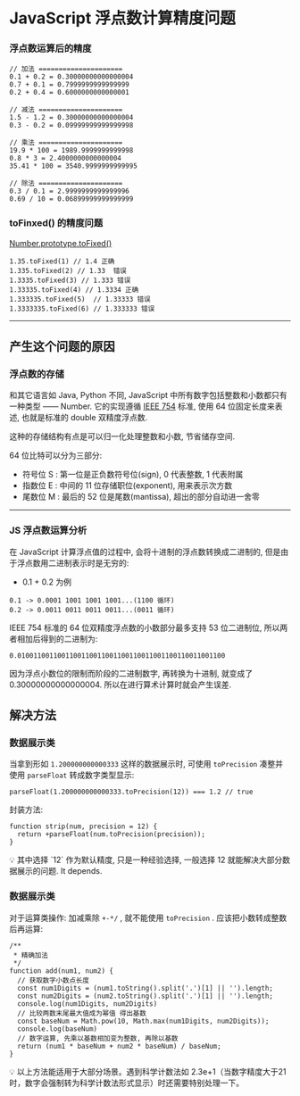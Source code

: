 # JavaScript 浮点数计算精度问题

### 浮点数运算后的精度

```jsxx
// 加法 =====================
0.1 + 0.2 = 0.30000000000000004
0.7 + 0.1 = 0.7999999999999999
0.2 + 0.4 = 0.6000000000000001

// 减法 =====================
1.5 - 1.2 = 0.30000000000000004
0.3 - 0.2 = 0.09999999999999998
 
// 乘法 =====================
19.9 * 100 = 1989.9999999999998
0.8 * 3 = 2.4000000000000004
35.41 * 100 = 3540.9999999999995

// 除法 =====================
0.3 / 0.1 = 2.9999999999999996
0.69 / 10 = 0.06899999999999999

```

### toFinxed() 的精度问题

[Number.prototype.toFixed()](https://developer.mozilla.org/zh-CN/docs/Web/JavaScript/Reference/Global_Objects/Number/toFixed)

```jsxx
1.35.toFixed(1) // 1.4 正确
1.335.toFixed(2) // 1.33  错误
1.3335.toFixed(3) // 1.333 错误
1.33335.toFixed(4) // 1.3334 正确
1.333335.toFixed(5)  // 1.33333 错误
1.3333335.toFixed(6) // 1.333333 错误
```

---

## 产生这个问题的原因

### 浮点数的存储

和其它语言如 Java, Python 不同, JavaScript 中所有数字包括整数和小数都只有一种类型 —— Number. 它的实现遵循 [IEEE 754](https://zh.wikipedia.org/wiki/IEEE_754) 标准, 使用 64 位固定长度来表述, 也就是标准的 double 双精度浮点数.

这种的存储结构有点是可以归一化处理整数和小数, 节省储存空间.

64 位比特可以分为三部分:

- 符号位 S : 第一位是正负数符号位(sign), 0 代表整数, 1 代表附属
- 指数位 E : 中间的 11 位存储职位(exponent), 用来表示次方数
- 尾数位 M : 最后的 52 位是尾数(mantissa), 超出的部分自动进一舍零

---

### JS 浮点数运算分析

在 JavaScript 计算浮点值的过程中, 会将十进制的浮点数转换成二进制的, 但是由于浮点数用二进制表示时是无穷的:

- 0.1 + 0.2 为例

```jsxx
0.1 -> 0.0001 1001 1001 1001...(1100 循环)
0.2 -> 0.0011 0011 0011 0011...(0011 循环)
```

IEEE 754 标准的 64 位双精度浮点数的小数部分最多支持 53 位二进制位, 所以两者相加后得到的二进制为:

```jsxx
0.0100110011001100110011001100110011001100110011001100
```

因为浮点小数位的限制而阶段的二进制数字, 再转换为十进制, 就变成了 0.30000000000000004. 所以在进行算术计算时就会产生误差.

## 解决方法

### 数据展示类

当拿到形如 `1.200000000000333` 这样的数据展示时, 可使用 `toPrecision` 凑整并使用 `parseFloat` 转成数字类型显示:

```jsxx
parseFloat(1.200000000000333.toPrecision(12)) === 1.2 // true
```

封装方法:

```jsxx
function strip(num, precision = 12) {
  return +parseFloat(num.toPrecision(precision));
}
```

<aside>
💡 其中选择 `12`  作为默认精度, 只是一种经验选择, 一般选择 12 就能解决大部分数据展示的问题. It depends.

</aside>

### 数据展示类

对于运算类操作: 加减乘除 `+-*/` , 就不能使用 `toPrecision` . 应该把小数转成整数后再运算:

```jsxx
/**
 * 精确加法
 */
function add(num1, num2) {
  // 获取数字小数点长度
  const num1Digits = (num1.toString().split('.')[1] || '').length;
  const num2Digits = (num2.toString().split('.')[1] || '').length;
  console.log(num1Digits, num2Digits)
  // 比较两数末尾最大值成为幂值 得出基数
  const baseNum = Math.pow(10, Math.max(num1Digits, num2Digits));
  console.log(baseNum)
  // 数字运算, 先乘以基数相加变为整数, 再除以基数
  return (num1 * baseNum + num2 * baseNum) / baseNum;
}
```

<aside>
💡 以上方法能适用于大部分场景。遇到科学计数法如 2.3e+1（当数字精度大于21时，数字会强制转为科学计数法形式显示）时还需要特别处理一下。

</aside>
